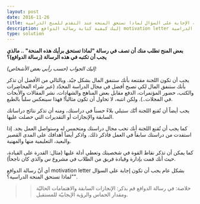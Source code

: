```yaml
---
layout: post
date: 2016-11-26
title: كيفية الإجابة على السؤال لماذا تستحق المنحة عند التقدم للمنح الدراسية
description: إليك كيفية كتابة رسالة الدوافع motivation letter والتي تطلبها المنح الدراسية
type: solution
---
```


**بعض المنح تطلب منك أن تصف في رسالة "لماذا تستحق برأيك هذه المنحة" .. مالذي يجب أن تكتبه في هذه الرسالة (رسالة الدوافع)؟**

*إليك الجواب (حسب رأيي بعض الأشخاص):*

يجب أن تكون اللجنة مقتنعة بأنك ستنفق المال بشكل جيّد. وبالتالي من الأفضل أن تذكر بأنك ستنفق المال لكي تصبح أفضل في مجال الدراسة المحدّد (عبر شراء المحاضرات والكتب، حضور المؤتمرات، الدفع مقابل بعض المناهج والشهادات، نشر المقالات والأبحاث في المجلات..). ولكن انتبه، لا تحاول أن تكون مثالياً! فهذا سينعكس سلباً بالطبع.

يجب أيضاً أن تُقنع اللجنة أنّك ستبلي بلاءً حسناً في دراستك، ومنه أن تذكر نتائج دراساتك السابقة والإنجازات أو التقديرات التي حصلت عليها.

كما يجب أن تُقنع اللجنة أنك تحب مجال دراستك ومتحمس له وستواصل العمل بجد. إذا استفدت من دراستك سابقاً في العمل فاذكر ذلك. واذكر أيضاً أهدافك على المدى القصير والبعيد، التعليمية منها والمهنية.

كما يمكن أن تذكر نقاط القوة في شخصيتك وتعطي أدلة عليها (مثال: القدرة على القيادة، حيث أنك قمت بإدارة وقيادة فريق من الطلاب في مشروع س والذي كان ناجحاً).

أي أنّ رسالة الدوافع motivation letter بشكل عام يجب أن تكون إجابة على السؤال "لماذا تستحق المنحة الدراسية؟".

>> خلاصة: في رسالة الدوافع قم بذكر: الإنجازات السابقة والاهتمامات الحاليّة ومقدار الحماس والرؤية الإيجابيّة للمستقبل.

